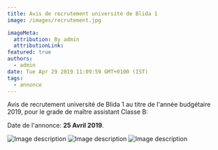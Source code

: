```yaml
---
title: Avis de recrutement université de Blida 1
image: /images/recrutement.jpg

imageMeta:
  attribution: By admin
  attributionLink:
featured: true
authors:
  - admin
date: Tue Apr 29 2019 11:09:59 GMT+0100 (IST)
tags:
  - annonce
---
```


Avis de recrutement université de Blida 1 au titre de l'année budgétaire 2019, pour le grade de maître assistant Classe B:

Date de l'annonce: **25 Avril 2019**.

![Image description](/images/Avis_de_recrutement_universite_blida_1.jpg)
![Image description](/images/Avis_de_recrutement_universite_blida_2.jpg)
![Image description](/images/Avis_de_recrutement_universite_blida_3.jpg)

